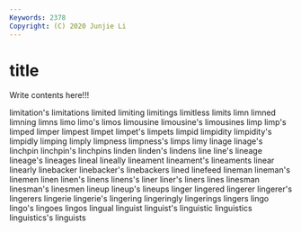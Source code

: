 ```yaml
---
Keywords: 2378
Copyright: (C) 2020 Junjie Li
---
```


# title

Write contents here!!!
 
limitation's
limitations 
limited 
limiting 
limitings 
limitless 
limits 
limn 
limned 
limning 
limns
limo 
limo's 
limos 
limousine 
limousine's 
limousines 
limp 
limp's 
limped 
limper
limpest 
limpet 
limpet's 
limpets 
limpid 
limpidity 
limpidity's 
limpidly 
limping 
limply
limpness 
limpness's 
limps 
limy 
linage 
linage's 
linchpin 
linchpin's 
linchpins 
linden
linden's 
lindens 
line 
line's 
lineage 
lineage's 
lineages 
lineal 
lineally 
lineament
lineament's 
lineaments 
linear 
linearly 
linebacker 
linebacker's 
linebackers 
lined 
linefeed 
lineman
lineman's 
linemen 
linen 
linen's 
linens 
linens's 
liner 
liner's 
liners 
lines
linesman 
linesman's 
linesmen 
lineup 
lineup's 
lineups 
linger 
lingered 
lingerer 
lingerer's
lingerers 
lingerie 
lingerie's 
lingering 
lingeringly 
lingerings 
lingers 
lingo 
lingo's 
lingoes
lingos 
lingual 
linguist 
linguist's 
linguistic 
linguistics 
linguistics's 
linguists 
